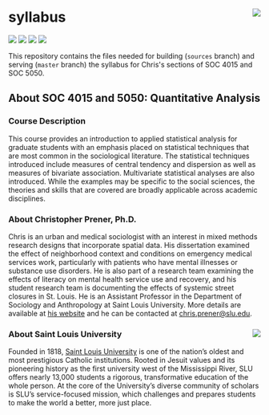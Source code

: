 syllabus <img src="https://slu-soc5650.github.io/images/logo.png" align="right" />
===========================================================
[![](https://img.shields.io/badge/semester-fall%202018-orange.svg)](https://github.com/slu-soc5050/syllabus)
[![](https://img.shields.io/badge/release-draft-red.svg)](https://github.com/slu-soc5050/syllabus)
[![](https://img.shields.io/github/release/slu-soc5050/syllabus.svg?label=version)](https://github.com/slu-soc5050/syllabus/releases)
[![](https://img.shields.io/github/last-commit/slu-soc5050/syllabus.svg)](https://github.com/slu-soc5050/syllabus/commits/master)

This repository contains the files needed for building (`sources` branch) and serving (`master` branch) the syllabus for Chris's sections of SOC 4015 and SOC 5050.

## About SOC 4015 and 5050: Quantitative Analysis
### Course Description
This course provides an introduction to applied statistical analysis for graduate students with an emphasis placed on statistical techniques that are most common in the sociological literature. The statistical techniques introduced include measures of central tendency and dispersion as well as measures of bivariate association. Multivariate statistical analyses are also introduced. While the examples may be specific to the social sciences, the theories and skills that are covered are broadly applicable across academic disciplines.

### About Christopher Prener, Ph.D.
Chris is an urban and medical sociologist with an interest in mixed methods research designs that incorporate spatial data. His dissertation examined the effect of neighborhood context and conditions on emergency medical services work, particularly with patients who have mental illnesses or substance use disorders. He is also part of a research team examining the effects of literacy on mental health service use and recovery, and his student research team is documenting the effects of systemic street closures in St. Louis. He is an Assistant Professor in the Department of Sociology and Anthropology at Saint Louis University. More details are available at [his website](https://chris-prener.github.io) and he can be contacted at [chris.prener@slu.edu](mailto:chris.prener@slu.edu).

### About Saint Louis University <img src="https://slu-soc5650.github.io/images/sluLogo.png" align="right" />
Founded in 1818, [Saint Louis University](http://wwww.slu.edu) is one of the nation’s oldest and most prestigious Catholic institutions. Rooted in Jesuit values and its pioneering history as the first university west of the Mississippi River, SLU offers nearly 13,000 students a rigorous, transformative education of the whole person. At the core of the University’s diverse community of scholars is SLU’s service-focused mission, which challenges and prepares students to make the world a better, more just place.
